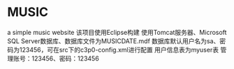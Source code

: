 # MUSIC
a simple music website
该项目使用Eclipse构建
使用Tomcat服务器、Microsoft SQL Server数据库、数据库文件为MUSICDATE.mdf
数据库默认用户名为sa、密码为123456，可在src下的c3p0-config.xml进行配置
用户信息表为myuser表
管理账号：123456、密码：123456
